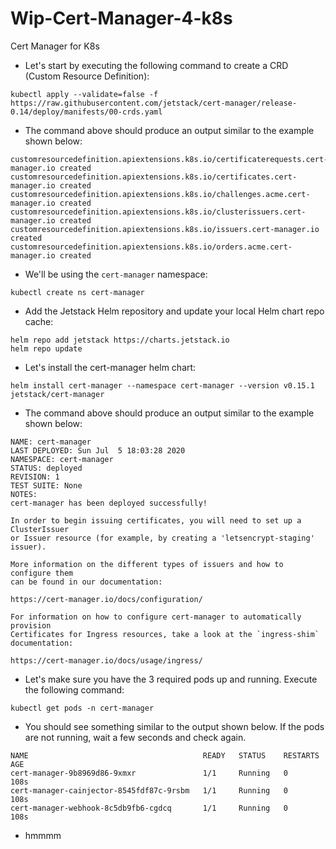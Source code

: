 # Wip-Cert-Manager-4-k8s
Cert Manager for K8s

- Let's start by executing the following command to create a CRD (Custom Resource Definition):

```
kubectl apply --validate=false -f https://raw.githubusercontent.com/jetstack/cert-manager/release-0.14/deploy/manifests/00-crds.yaml
```

- The command above should produce an output similar to the example shown below:

```
customresourcedefinition.apiextensions.k8s.io/certificaterequests.cert-manager.io created
customresourcedefinition.apiextensions.k8s.io/certificates.cert-manager.io created
customresourcedefinition.apiextensions.k8s.io/challenges.acme.cert-manager.io created
customresourcedefinition.apiextensions.k8s.io/clusterissuers.cert-manager.io created
customresourcedefinition.apiextensions.k8s.io/issuers.cert-manager.io created
customresourcedefinition.apiextensions.k8s.io/orders.acme.cert-manager.io created
```

- We'll be using the `cert-manager` namespace:

```
kubectl create ns cert-manager
```

- Add the Jetstack Helm repository and update your local Helm chart repo cache:

```
helm repo add jetstack https://charts.jetstack.io
helm repo update
```

- Let's install the cert-manager helm chart:

```
helm install cert-manager --namespace cert-manager --version v0.15.1 jetstack/cert-manager
```

- The command above should produce an output similar to the example shown below:

```
NAME: cert-manager
LAST DEPLOYED: Sun Jul  5 18:03:28 2020
NAMESPACE: cert-manager
STATUS: deployed
REVISION: 1
TEST SUITE: None
NOTES:
cert-manager has been deployed successfully!

In order to begin issuing certificates, you will need to set up a ClusterIssuer
or Issuer resource (for example, by creating a 'letsencrypt-staging' issuer).

More information on the different types of issuers and how to configure them
can be found in our documentation:

https://cert-manager.io/docs/configuration/

For information on how to configure cert-manager to automatically provision
Certificates for Ingress resources, take a look at the `ingress-shim`
documentation:

https://cert-manager.io/docs/usage/ingress/
```

- Let's make sure you have the 3 required pods up and running. Execute the following command:

```
kubectl get pods -n cert-manager
```
- You should see something similar to the output shown below. If the pods are not running, wait a few seconds and check again.

```
NAME                                       READY   STATUS    RESTARTS   AGE
cert-manager-9b8969d86-9xmxr               1/1     Running   0          108s
cert-manager-cainjector-8545fdf87c-9rsbm   1/1     Running   0          108s
cert-manager-webhook-8c5db9fb6-cgdcq       1/1     Running   0          108s
```

- hmmmm    
